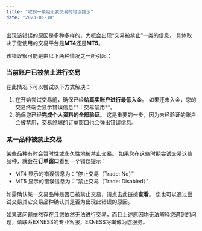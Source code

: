 ```yaml
---
title: "收到一条阻止我交易的错误提示"
date: "2023-01-10"
---
```


出现该错误的原因是多种多样的，大概会出现“交易被禁止”一类的信息， 具体取决于您使用的交易平台是**MT4**还是**MT5**。

该错误很可能是由以下两种情况之一所引起：

### 当前账户已被禁止进行交易

在此情况下可以尝试以下方式解决：

1. 在开始尝试交易前，确保已经**给真实账户进行最低入金**。 如果还未入金，您的交易终端会显示错误信息**：交易禁用**。
2. 确保您已经**完成个人资料的全部验证**。 这是重要的一步，因为未经验证的账户会被禁用，交易终端的订单窗口也会弹出错误信息。

### 某一品种被禁止交易

某些品种有时会暂时性或永久性地被禁止交易。 如果您在这些时期尝试交易这些品种，就会在**订单窗口**看到一个错误提示：

- MT4 显示的错误信息为：“停止交易（Trade: No）”
- MT5 显示的错误信息为：“禁止交易（Trade: Disabled）”

如需确认某一交易品种是否已被禁止交易，请点击此链接**查看**。 您也可以通过尝试交易其它交易品种确认其是否为出现此错误的原因。

如果该问题依然存在且您依然无法进行交易，而且上述原因均无法解释您遇到的问题，请联系EXNESS的专业客服，EXNESS将竭诚为您服务。
